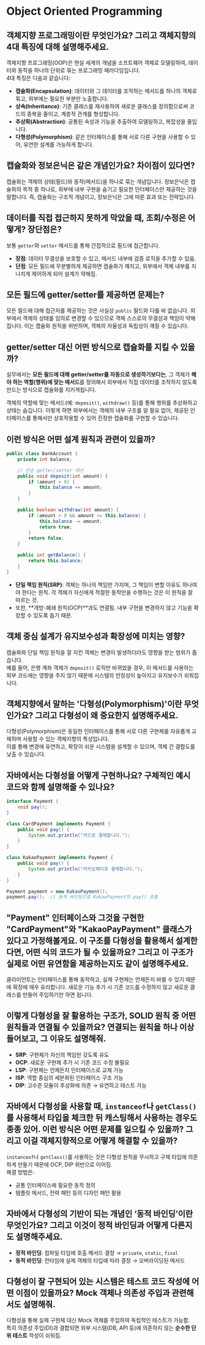 # Object Oriented Programming

## 객체지향 프로그래밍이란 무엇인가요? 그리고 객체지향의 4대 특징에 대해 설명해주세요.

객체지향 프로그래밍(OOP)은 현실 세계의 개념을 소프트웨어 객체로 모델링하여, 데이터와 동작을 하나의 단위로 묶는 프로그래밍 패러다임입니다.\
4대 특징은 다음과 같습니다:

* **캡슐화(Encapsulation)**: 데이터와 그 데이터를 조작하는 메서드를 하나의 객체로 묶고, 외부에는 필요한 부분만 노출합니다.
* **상속(Inheritance)**: 기존 클래스를 재사용하여 새로운 클래스를 정의함으로써 코드의 중복을 줄이고, 계층적 관계를 형성합니다.
* **추상화(Abstraction)**: 공통된 속성과 기능을 추출하여 모델링하고, 복잡성을 줄입니다.
* **다형성(Polymorphism)**: 같은 인터페이스를 통해 서로 다른 구현을 사용할 수 있어, 유연한 설계를 가능하게 합니다.



## 캡슐화와 정보은닉은 같은 개념인가요? 차이점이 있다면?

캡슐화는 객체의 상태(필드)와 동작(메서드)을 하나로 묶는 개념입니다. 정보은닉은 캡슐화의 목적 중 하나로, 외부에 내부 구현을 숨기고 필요한 인터페이스만 제공하는 것을 말합니다. 즉, 캡슐화는 구조적 개념이고, 정보은닉은 그에 따른 효과 또는 전략입니다.



## 데이터를 직접 접근하지 못하게 막았을 때, 조회/수정은 어떻게? 장단점은?

보통 `getter`와 `setter` 메서드를 통해 간접적으로 필드에 접근합니다.

* **장점**: 데이터 무결성을 보호할 수 있고, 메서드 내부에 검증 로직을 추가할 수 있음.
* **단점**: 모든 필드에 무분별하게 제공하면 캡슐화가 깨지고, 외부에서 객체 내부를 지나치게 제어하게 되어 설계가 약해짐.



## 모든 필드에 getter/setter를 제공하면 문제는?

모든 필드에 대해 접근자를 제공하는 것은 사실상 `public` 필드와 다를 바 없습니다. 외부에서 객체의 상태를 임의로 변경할 수 있으므로 객체 스스로의 무결성과 책임이 약해집니다. 이는 캡슐화 원칙을 위반하며, 객체의 자율성과 독립성이 깨질 수 있습니다.



## getter/setter 대신 어떤 방식으로 캡슐화를 지킬 수 있을까?

실무에서는 **모든 필드에 대해 getter/setter를 자동으로 생성하기보다는**, 그 객체가 **해야 하는 역할(행위)에 맞는 메서드**를 정의해서 외부에서 직접 데이터를 조작하지 않도록 만드는 방식으로 캡슐화를 지키게됩니다.

객체의 역할에 맞는 메서드(예: `deposit()`, `withdraw()` 등)를 통해 행위를 추상화하고 상태는 숨깁니다. 이렇게 하면 외부에서는 객체의 내부 구조를 알 필요 없이, 제공된 인터페이스를 통해서만 상호작용할 수 있어 진정한 캡슐화를 구현할 수 있습니다.



## 이런 방식은 어떤 설계 원칙과 관련이 있을까?

```java
public class BankAccount {
    private int balance;

    // 단순 getter/setter 대신
    public void deposit(int amount) {
        if (amount > 0) {
            this.balance += amount;
        }
    }

    public boolean withdraw(int amount) {
        if (amount > 0 && amount <= this.balance) {
            this.balance -= amount;
            return true;
        }
        return false;
    }

    public int getBalance() {
        return this.balance;
    }
}

```

* **단일 책임 원칙(SRP)**: 객체는 하나의 책임만 가지며, 그 책임이 변할 이유도 하나여야 한다는 원칙. 각 객체가 자신에게 적절한 동작만을 수행하는 것은 이 원칙을 잘 따르는 것.
* 또한, \*\*개방-폐쇄 원칙(OCP)\*\*과도 연결됨. 내부 구현을 변경하지 않고 기능을 확장할 수 있도록 돕기 때문.



## 객체 중심 설계가 유지보수성과 확장성에 미치는 영향?

캡슐화와 단일 책임 원칙을 잘 지킨 객체는 변경이 발생하더라도 영향을 받는 범위가 좁습니다.\
예를 들어, 은행 계좌 객체가 `deposit()` 로직만 바뀌었을 경우, 이 메서드를 사용하는 외부 코드에는 영향을 주지 않기 때문에 시스템의 안정성이 높아지고 유지보수가 쉬워집니다.







## 객체지향에서 말하는 '다형성(Polymorphism)'이란 무엇인가요? 그리고 다형성이 왜 중요한지 설명해주세요.

다형성(Polymorphism)은 동일한 인터페이스를 통해 서로 다른 구현체를 자유롭게 교체하며 사용할 수 있는 객체지향의 특성입니다.\
이를 통해 변경에 유연하고, 확장이 쉬운 시스템을 설계할 수 있으며, 객체 간 결합도를 낮출 수 있습니다.



## 자바에서는 다형성을 어떻게 구현하나요? 구체적인 예시 코드와 함께 설명해줄 수 있나요?

```java
interface Payment {
    void pay();
}

class CardPayment implements Payment {
    public void pay() {
        System.out.println("카드로 결제합니다.");
    }
}

class KakaoPayment implements Payment {
    public void pay() {
        System.out.println("카카오페이로 결제합니다.");
    }
}

Payment payment = new KakaoPayment();  
payment.pay();  // 동적 바인딩으로 KakaoPayment의 pay() 호출
```



## "Payment" 인터페이스와 그것을 구현한 "CardPayment"와 "KakaoPayPayment" 클래스가 있다고 가정해볼게요. 이 구조를 다형성을 활용해서 설계한다면, 어떤 식의 코드가 될 수 있을까요? 그리고 이 구조가 실제로 어떤 유연함을 제공하는지도 같이 설명해주세요.

클라이언트는 인터페이스를 통해 동작하고, 실제 구현체는 언제든지 바뀔 수 있기 때문에 확장에 매우 유리합니다. 새로운 기능 추가 시 기존 코드를 수정하지 않고 새로운 클래스를 만들어 주입하기만 하면 됩니다.



## 이렇게 다형성을 잘 활용하는 구조가, SOLID 원칙 중 어떤 원칙들과 연결될 수 있을까요? 연결되는 원칙을 하나 이상 들어보고, 그 이유도 설명해줘.

* **SRP**: 구현체가 자신의 책임만 갖도록 유도
* **OCP**: 새로운 구현체 추가 시 기존 코드 수정 불필요
* **LSP**: 구현체는 언제든지 인터페이스로 교체 가능
* **ISP**: 역할 중심의 세분화된 인터페이스 구조 가능
* **DIP**: 고수준 모듈이 추상화에 의존 → 유연하고 테스트 가능



## 자바에서 다형성을 사용할 때, `instanceof`나 `getClass()`를 사용해서 타입을 체크한 뒤 캐스팅해서 사용하는 경우도 종종 있어. 이런 방식은 어떤 문제를 일으킬 수 있을까? 그리고 이걸 객체지향적으로 어떻게 해결할 수 있을까?

`instanceof`나 `getClass()`를 사용하는 것은 다형성 원칙을 무시하고 구체 타입에 의존하게 만들기 때문에 OCP, DIP 위반으로 이어짐.\
해결 방법은:

* 공통 인터페이스에 필요한 동작 정의
* 템플릿 메서드, 전략 패턴 등의 디자인 패턴 활용



## 자바에서 다형성의 기반이 되는 개념인 ‘동적 바인딩’이란 무엇인가요? 그리고 이것이 정적 바인딩과 어떻게 다른지도 설명해주세요.

* **정적 바인딩**: 컴파일 타임에 호출 메서드 결정 → `private`, `static`, `final`
* **동적 바인딩**: 런타임에 실제 객체의 타입에 따라 결정 → 오버라이딩된 메서드



## 다형성이 잘 구현되어 있는 시스템은 테스트 코드 작성에 어떤 이점이 있을까요? Mock 객체나 의존성 주입과 관련해서도 설명해줘.

다형성을 통해 실제 구현체 대신 Mock 객체를 주입하여 독립적인 테스트가 가능함.\
특히 의존성 주입(DI)과 결합되면 외부 시스템(DB, API 등)에 의존하지 않는 **순수한 단위 테스트** 작성이 쉬워짐.
